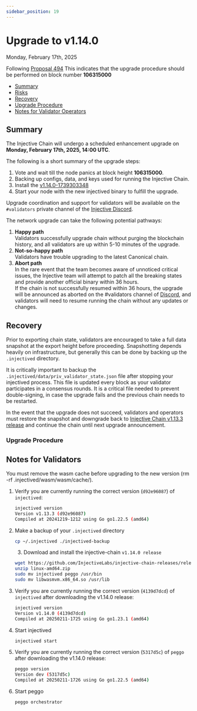 ```yaml
---
sidebar_position: 19
---
```


# Upgrade to v1.14.0

Monday, February 17th, 2025

Following [Proposal 494](https://injhub.com/proposals/494/) This indicates that the upgrade procedure should be performed on block number **106315000**

* [Summary](#summary)
* [Risks](#risks)
* [Recovery](#recovery)
* [Upgrade Procedure](#upgrade-procedure)
* [Notes for Validator Operators](#notes-for-validators)

## Summary

The Injective Chain will undergo a scheduled enhancement upgrade on **Monday, February 17th, 2025, 14:00 UTC**.

The following is a short summary of the upgrade steps:

1. Vote and wait till the node panics at block height **106315000**.
2. Backing up configs, data, and keys used for running the Injective Chain.
3. Install the [v1.14.0-1739303348](https://github.com/InjectiveLabs/injective-chain-releases/releases/tag/v1.14.0-1739303348)
4. Start your node with the new injectived binary to fulfill the upgrade.

Upgrade coordination and support for validators will be available on the `#validators` private channel of the [Injective Discord](https://discord.gg/injective).

The network upgrade can take the following potential pathways:

1. **Happy path**\
   Validators successfully upgrade chain without purging the blockchain history, and all validators are up within 5-10 minutes of the upgrade.
2. **Not-so-happy path**\
   Validators have trouble upgrading to the latest Canonical chain.
3. **Abort path**\
   In the rare event that the team becomes aware of unnoticed critical issues, the Injective team will attempt to patch all the breaking states and provide another official binary within 36 hours.\
   If the chain is not successfully resumed within 36 hours, the upgrade will be announced as aborted on the #validators channel of [Discord](https://discord.gg/injective), and validators will need to resume running the chain without any updates or changes.

## Recovery

Prior to exporting chain state, validators are encouraged to take a full data snapshot at the export height before proceeding. Snapshotting depends heavily on infrastructure, but generally this can be done by backing up the `.injectived` directory.

It is critically important to backup the `.injectived/data/priv_validator_state.json` file after stopping your injectived process. This file is updated every block as your validator participates in a consensus rounds. It is a critical file needed to prevent double-signing, in case the upgrade fails and the previous chain needs to be restarted.

In the event that the upgrade does not succeed, validators and operators must restore the snapshot and downgrade back to [Injective Chain v1.13.3 release](https://github.com/InjectiveLabs/injective-chain-releases/releases/tag/release-prod-1734610315) and continue the chain until next upgrade announcement.

### Upgrade Procedure

## Notes for Validators

You must remove the wasm cache before upgrading to the new version (rm -rf .injectived/wasm/wasm/cache/).

1.  Verify you are currently running the correct version (`d92e96087`) of `injectived`:

    ```bash
    injectived version
    Version v1.13.3 (d92e96087)
    Compiled at 20241219-1212 using Go go1.22.5 (amd64)
    ```
2.  Make a backup of your `.injectived` directory

    ```bash
    cp ~/.injectived ./injectived-backup
    ```

    3. Download and install the injective-chain `v1.14.0 release`

    ```bash
    wget https://github.com/InjectiveLabs/injective-chain-releases/releases/download/v1.14.0-1739303348/linux-amd64.zip
    unzip linux-amd64.zip
    sudo mv injectived peggo /usr/bin
    sudo mv libwasmvm.x86_64.so /usr/lib
    ```
3.  Verify you are currently running the correct version (`4139d7dcd`) of `injectived` after downloading the v1.14.0 release:

    ```bash
    injectived version
    Version v1.14.0 (4139d7dcd)
    Compiled at 20250211-1725 using Go go1.23.1 (amd64)
    ```
4.  Start injectived

    ```bash
    injectived start
    ```
5.  Verify you are currently running the correct version (`5317d5c`) of `peggo` after downloading the v1.14.0 release:

    ```bash
    peggo version
    Version dev (5317d5c)
    Compiled at 20250211-1726 using Go go1.22.5 (amd64)
    ```
6.  Start peggo

    ```bash
    peggo orchestrator
    ```
